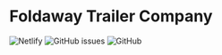 # Foldaway Trailer Company

![Netlify](https://img.shields.io/netlify/d9859da3-d684-4c5a-8cdc-b3c310381a6d?style=for-the-badge)
![GitHub issues](https://img.shields.io/github/issues-raw/TheSavageDev/ftc?style=for-the-badge)
![GitHub](https://img.shields.io/github/license/TheSavageDev/ftc?style=for-the-badge)
